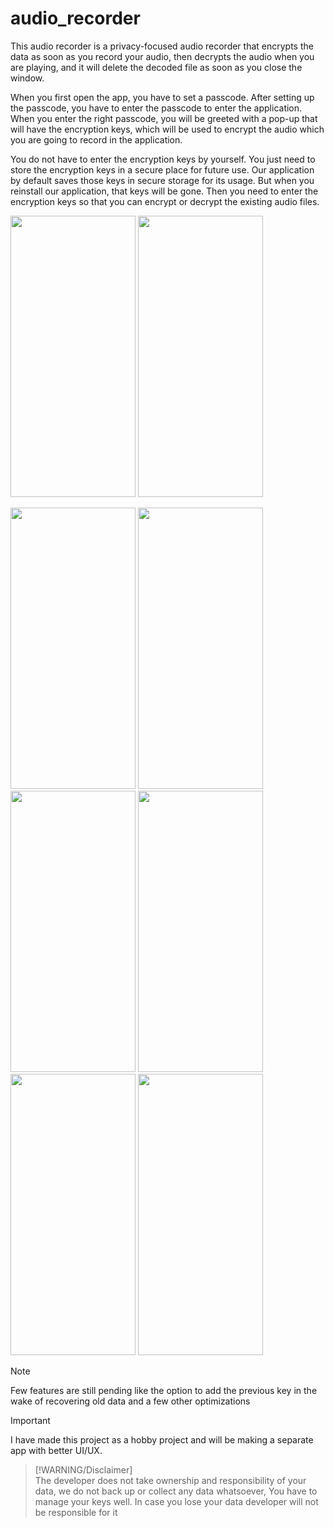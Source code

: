 # audio_recorder

This audio recorder is a privacy-focused audio recorder that encrypts the data as soon as you record your audio, then decrypts the audio when you are playing, and it will delete the decoded file as soon as you close the window.

When you first open the app, you have to set a passcode. 
After setting up the passcode, you have to enter the passcode to enter the application. 
When you enter the right passcode, you will be greeted with a pop-up that will have the encryption keys, which will be used to encrypt the audio which you are going to record in  the application.

You do not have to enter the encryption keys by yourself. You just need to store the encryption keys in a secure place for future use. Our application by default saves those keys in secure storage for its usage. But when you reinstall our application, that keys will be gone. Then you need to enter the encryption keys so that you can encrypt or decrypt the existing audio files.


<img src="https://github.com/deepaksntiwari/audio_recorder_flutter/assets/46328711/eaf6358c-9410-4ebb-a421-0fb616d05e89" data-canonical-src="https://github.com/deepaksntiwari/audio_recorder_flutter/assets/46328711/eaf6358c-9410-4ebb-a421-0fb616d05e89" width="200" height="450" />   <img src="https://github.com/deepaksntiwari/audio_recorder_flutter/assets/46328711/9acd2ec3-b3c0-4843-ad1d-22e0b2902816" data-canonical-src="https://github.com/deepaksntiwari/audio_recorder_flutter/assets/46328711/9acd2ec3-b3c0-4843-ad1d-22e0b2902816" width="200" height="450" />  


<img src="https://github.com/deepaksntiwari/audio_recorder_flutter/assets/46328711/5476952f-abe6-4c12-a2e4-d38e3bb0b0c3" data-canonical-src="https://github.com/deepaksntiwari/audio_recorder_flutter/assets/46328711/5476952f-abe6-4c12-a2e4-d38e3bb0b0c3" width="200" height="450" />
   <img src="https://github.com/deepaksntiwari/audio_recorder_flutter/assets/46328711/ed14e9a7-cf89-432d-88a8-8b6a506c0b06" data-canonical-src="https://github.com/deepaksntiwari/audio_recorder_flutter/assets/46328711/ed14e9a7-cf89-432d-88a8-8b6a506c0b06" width="200" height="450" />

   
   <img src="https://github.com/deepaksntiwari/audio_recorder_flutter/assets/46328711/bee0a293-1c1a-4bc9-ab7e-2a3298c42313" data-canonical-src="https://github.com/deepaksntiwari/audio_recorder_flutter/assets/46328711/bee0a293-1c1a-4bc9-ab7e-2a3298c42313" width="200" height="450" />
      <img src="https://github.com/deepaksntiwari/audio_recorder_flutter/assets/46328711/a70e8764-faba-41c0-9254-68270d60517c" data-canonical-src="https://github.com/deepaksntiwari/audio_recorder_flutter/assets/46328711/a70e8764-faba-41c0-9254-68270d60517c" width="200" height="450" />

   <img src="https://github.com/deepaksntiwari/audio_recorder_flutter/assets/46328711/722dce17-8dc1-49ab-972c-bea6eecac3e2" data-canonical-src="https://github.com/deepaksntiwari/audio_recorder_flutter/assets/46328711/722dce17-8dc1-49ab-972c-bea6eecac3e2" width="200" height="450" />
      <img src="https://github.com/deepaksntiwari/audio_recorder_flutter/assets/46328711/0972e564-3320-46c9-8570-5418198b9b5f" data-canonical-src="https://github.com/deepaksntiwari/audio_recorder_flutter/assets/46328711/0972e564-3320-46c9-8570-5418198b9b5f" width="200" height="450" />





> [!NOTE]  
> Few features are still pending like the option to add the previous key in the wake of recovering old data and a few other optimizations

> [!IMPORTANT]  
> I have made this project as a hobby project and will be making a separate app with better UI/UX.

> [!WARNING/Disclaimer]  
> The developer does not take ownership and responsibility of your data, we do not back up or collect any data whatsoever, You have to manage your keys well. In case you lose your data developer will not be responsible for it 
